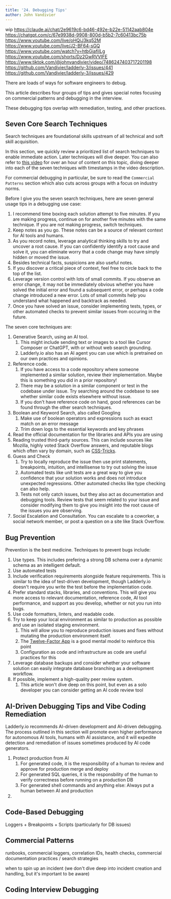```yaml
---
title: '24. Debugging Tips'
author: John Vandivier
---
```


wip
<https://claude.ai/chat/2e9619c6-bd46-492e-b22e-51142aab804e>
<https://chatgpt.com/c/67e9938d-9908-800d-b5b2-7c60413bc75b>
<https://www.youtube.com/live/oHQiJ3kq52M>
<https://www.youtube.com/live/J2-BF64-sGQ>
<https://www.youtube.com/watch?v=htbGiafiILg>
<https://www.youtube.com/shorts/Dz2GwRVVIFE>
<https://www.tiktok.com/@johnvandivier/video/7486247403717201198>
<https://github.com/Vandivier/ladderly-3/issues/441>
<https://github.com/Vandivier/ladderly-3/issues/429>

There are loads of ways for software engineers to debug.

This article describes four groups of tips and gives special notes focusing on commercial patterns
and debugging in the interview.

These debugging tips overlap with remediation, testing, and other practices.

## Seven Core Search Techniques

Search techniques are foundational skills upstream of all technical and soft skill acquisition.

In this section, we quickly review a prioritized list of search techniques to enable immediate action. Later techniques will dive deeper.
You can also refer to [this video](https://www.youtube.com/live/J2-BF64-sGQ) for over an hour of content on this topic, diving deeper into each of the seven techniques with timestamps in the video description.

For commercial debugging in particular, be sure to read the `Commercial Patterns` section which also cuts across groups with a focus on industry norms.

Before I give you the seven search techniques, here are seven general usage tips in a debugging use case:

1. I recommend time boxing each solution attempt to five minutes. If you are making progress, continue on for another five minutes with the same technique. If you are not making progress, switch techniques.
2. Keep notes as you go. These notes can be a source of relevant context for AI tools and humans.
3. As you record notes, leverage analytical thinking skills to try and uncover a root cause. If you can confidently identify a root cause and solve it, you can eliminate worry that a code change may have simply hidden or moved the issue.
4. Besides technical facts, suspicions are also useful notes.
5. If you discover a critical piece of context, feel free to circle back to the top of the list.
6. Leverage version control with lots of small commits. If you observe an error change, it may not be immediately obvious whether you have solved the initial error and found a subsequent error, or perhaps a code change introduced a new error. Lots of small commits help you understand what happened and backtrack as needed.
7. Once you have solved an issue, consider implementing tests, types, or other automated checks to prevent similar issues from occuring in the future.

The seven core techniques are:

1. Generative Search, using an AI tool.
   1. This might include sending text or images to a tool like Cursor Composer or ChatGPT, with or without web search grounding.
   2. Ladderly.io also has an AI agent you can use which is pretrained on our own practices and opinions.
2. Reference code.
   1. If you have access to a code repository where someone implemented a similar solution, review their implementation. Maybe this is something you did in a prior repository!
   2. There may be a solution in a similar component or test in the codebase under issue. Try searching around the codebase to see whether similar code exists elsewhere without issue.
   3. If you don't have reference code on hand, good references can be found through the other search techniques.
3. Boolean and Keyword Search, also called Googling
   1. Make use of boolean operators and expressions such as exact match on an error message
   2. Trim down logs to the essential keywords and key phrases
4. Read the official documentation for the libraries and APIs you are using
5. Reading trusted third-party sources. This can include sources like Mozilla, highly voted Stack Overflow answers, and reputable blogs which often vary by domain, such as [CSS-Tricks](https://css-tricks.com/).
6. Guess and Check
   1. Try to locally reproduce the issue then use print statements, breakpoints, intuition, and intellisense to try out solving the issue
   2. Automated tests like unit tests are a great way to give you confidence that your solution works and does not introduce unexpected regressions. Other automated checks like type checking can also help.
   3. Tests not only catch issues, but they also act as documentation and debugging tools. Review tests that seem related to your issue and consider modifying them to give you insight into the root cause of the issues you are observing.
7. Social Escalation and Consultation. You can escalate to a coworker, a social network member, or post a question on a site like Stack Overflow.

## Bug Prevention

Prevention is the best medicine. Techniques to prevent bugs include:

1. Use types. This includes prefering a strong DB schema over a dynamic schema as an intelligent default.
2. Use automated tests
3. Include verification requirements alongside feature requirements. This is similar to the idea of test-driven development, though Ladderly.io doesn't require you write the test before the implementation code.
4. Prefer standard stacks, libraries, and conventions. This will give you more access to relevant documentation, reference code, AI tool performance, and support as you develop, whether or not you run into bugs.
5. Use code formatters, linters, and readable code.
6. Try to keep your local environment as similar to production as possible and use an isolated staging environment.
   1. This will allow you to reproduce production issues and fixes without mutating the production environment itself.
   2. The [Twelve-Factor App](https://12factor.net/) is a good mental model to reinforce this point
   3. Configuration as code and infrastructure as code are useful practices for this
7. Leverage database backups and consider whether your software solution can easily integrate database branching as a development workflow.
8. If possible, implement a high-quality peer review system.
   1. This article won't dive deep on this point, but even as a solo developer you can consider getting an AI code review tool

## AI-Driven Debugging Tips and Vibe Coding Remediation

Ladderly.io recommends AI-driven development and AI-driven debugging. The process outlined in this section will promote even higher performance for autonomous AI tools, humans with AI assistance, and it will expedite detection and remediation of issues sometimes produced by AI code generators.

1. Protect production from AI
   1. For generated code, it is the responsibility of a human to review and approve for production merge and deploy
   2. For generated SQL queries, it is the responsbility of the human to verify correctness before running on a production DB
   3. For generated shell commands and anything else: Always put a human between AI and production
2.

## Code-Based Debugging

Loggers + Breakpoints + Scripts (particularly for DB issues)

## Commercial Patterns

runbooks, commercial loggers, correlation IDs, health checks, commercial documentation practices / search strategies

when to spin up an incident (we don't dive deep into incident creation and handling, but it's important to be aware)

## Coding Interview Debugging
